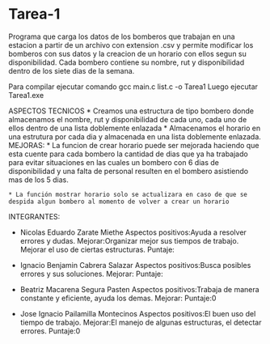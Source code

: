 # Tarea-1
Programa que carga los datos de los bomberos que trabajan en una estacion a partir de un archivo con extension .csv y permite modificar los bomberos con sus datos y la creacion de un
horario con ellos segun su disponibilidad.
Cada bombero contiene su nombre, rut y disponibilidad dentro de los siete dias de la semana.

Para compilar ejecutar comando gcc main.c list.c -o Tarea1
Luego ejecutar Tarea1.exe

ASPECTOS TECNICOS
    * Creamos una estructura de tipo bombero donde almacenamos el nombre, rut y disponibilidad de cada uno, cada uno de ellos dentro de una lista doblemente enlazada
    * Almacenamos el horario en una estrutura por cada dia y almacenada en una lista doblemente enlazada.
MEJORAS:
    * La funcion de crear horario puede ser mejorada haciendo que esta cuente para cada bombero la cantidad de dias que ya ha trabajado para evitar situaciones en las cuales un bombero con 6 dias de disponibilidad y una falta de personal resulten en el bombero asistiendo mas de los 5 dias.

    * La función mostrar horario solo se actualizara en caso de que se despida algun bombero al momento de volver a crear un horario


INTEGRANTES:
* Nicolas Eduardo Zarate Miethe
    Aspectos positivos:Ayuda a resolver errores y dudas.
    Mejorar:Organizar mejor sus tiempos de trabajo. Mejorar el uso de ciertas estructuras.
    Puntaje:

* Ignacio Benjamin Cabrera Salazar
    Aspectos positivos:Busca posibles errores y sus soluciones.
    Mejorar:
    Puntaje:

* Beatriz Macarena Segura Pasten
    Aspectos positivos:Trabaja de manera constante y eficiente, ayuda los demas.
    Mejorar:
    Puntaje:0

* Jose Ignacio Pailamilla Montecinos
    Aspectos positivos:El buen uso del tiempo de trabajo.
    Mejorar:El manejo de algunas estructuras, el detectar errores.
    Puntaje:0
 
